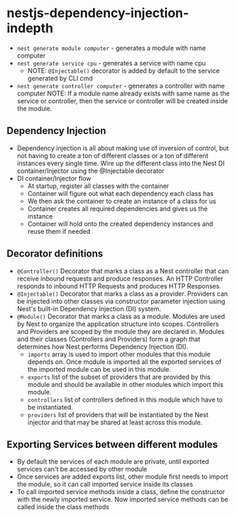 # nestjs-dependency-injection-indepth

- `nest generate module computer` - generates a module with name computer
- `nest generate service cpu` - generates a service with name cpu
  - NOTE: `@Injectable()` decorator is added by default to the service generated by CLI cmd
- `nest generate controller computer` - generates a controller with name computer
  NOTE: If a module name already exists with same name as the service or controller, then the service or controller will be created inside the module.

## Dependency Injection

- Dependency injection is all about making use of inversion of control, but not having to create a ton of different classes or a ton of different instances every single time. Wire up the different class into the Nest DI container/Injector using the @Injectable decorator
- DI container/Injector flow
  - At startup, register all classes with the container
  - Container will figure out what each dependency each class has
  - We then ask the container to create an instance of a class for us
  - Container creates all required dependencies and gives us the instance
  - Container will hold onto the created dependency instances and reuse them if needed

## Decorator definitions

- `@Controller()` Decorator that marks a class as a Nest controller that can receive inbound requests and produce
  responses. An HTTP Controller responds to inbound HTTP Requests and produces HTTP Responses.
- `@Injectable()` Decorator that marks a class as a provider. Providers can be injected into other classes via constructor parameter injection using Nest's built-in Dependency Injection (DI) system.
- `@Module()` Decorator that marks a class as a module. Modules are used by Nest to organize the application structure into scopes. Controllers and Providers are scoped by the module they are declared in. Modules and their classes (Controllers and Providers) form a graph that determines how Nest performs Dependency Injection (DI).
  - `imports` array is used to import other modules that this module depends on. Once module is imported all the exported services of the imported module can be used in this module.
  - `exports` list of the subset of providers that are provided by this module and should be available in other modules which import this module.
  - `controllers` list of controllers defined in this module which have to be instantiated.
  - `providers` list of providers that will be instantiated by the Nest injector and that may be shared at least across this module.

## Exporting Services between different modules

- By default the services of each module are private, until exported services can't be accessed by other module
- Once services are added exports list, other module first needs to import the module, so it can call imported service inside its classes
- To call imported service methods inside a class, define the constructor with the newly imported service. Now imported service methods can be called inside the class methods
